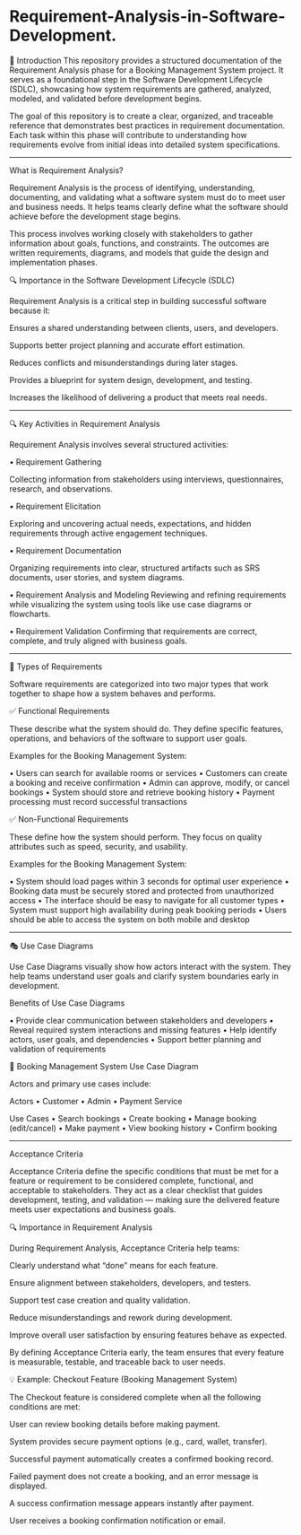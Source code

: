 # Requirement-Analysis-in-Software-Development.
📌 Introduction
This repository provides a structured documentation of the Requirement Analysis phase for a Booking Management System project. It serves as a foundational step in the Software Development Lifecycle (SDLC), showcasing how system requirements are gathered, analyzed, modeled, and validated before development begins.

The goal of this repository is to create a clear, organized, and traceable reference that demonstrates best practices in requirement documentation. Each task within this phase will contribute to understanding how requirements evolve from initial ideas into detailed system specifications.

---

What is Requirement Analysis?

Requirement Analysis is the process of identifying, understanding, documenting, and validating what a software system must do to meet user and business needs. It helps teams clearly define what the software should achieve before the development stage begins.

This process involves working closely with stakeholders to gather information about goals, functions, and constraints. The outcomes are written requirements, diagrams, and models that guide the design and implementation phases.

🔍 Importance in the Software Development Lifecycle (SDLC)

Requirement Analysis is a critical step in building successful software because it:

Ensures a shared understanding between clients, users, and developers.

Supports better project planning and accurate effort estimation.

Reduces conflicts and misunderstandings during later stages.

Provides a blueprint for system design, development, and testing.

Increases the likelihood of delivering a product that meets real needs.

---

🔍 Key Activities in Requirement Analysis

Requirement Analysis involves several structured activities:

• Requirement Gathering

Collecting information from stakeholders using interviews, questionnaires, research, and observations.

• Requirement Elicitation

Exploring and uncovering actual needs, expectations, and hidden requirements through active engagement techniques.

• Requirement Documentation

Organizing requirements into clear, structured artifacts such as SRS documents, user stories, and system diagrams.

• Requirement Analysis and Modeling
Reviewing and refining requirements while visualizing the system using tools like use case diagrams or flowcharts.

• Requirement Validation
Confirming that requirements are correct, complete, and truly aligned with business goals.

---

🧩 Types of Requirements

Software requirements are categorized into two major types that work together to shape how a system behaves and performs.

✅ Functional Requirements

These describe what the system should do. They define specific features, operations, and behaviors of the software to support user goals.

Examples for the Booking Management System:

• Users can search for available rooms or services
• Customers can create a booking and receive confirmation
• Admin can approve, modify, or cancel bookings
• System should store and retrieve booking history
• Payment processing must record successful transactions

✅ Non-Functional Requirements

These define how the system should perform. They focus on quality attributes such as speed, security, and usability.

Examples for the Booking Management System:

• System should load pages within 3 seconds for optimal user experience
• Booking data must be securely stored and protected from unauthorized access
• The interface should be easy to navigate for all customer types
• System must support high availability during peak booking periods
• Users should be able to access the system on both mobile and desktop

---

🎭 Use Case Diagrams

Use Case Diagrams visually show how actors interact with the system. They help teams understand user goals and clarify system boundaries early in development.

Benefits of Use Case Diagrams

• Provide clear communication between stakeholders and developers
• Reveal required system interactions and missing features
• Help identify actors, user goals, and dependencies
• Support better planning and validation of requirements

📌 Booking Management System Use Case Diagram

Actors and primary use cases include:

Actors
• Customer
• Admin
• Payment Service

Use Cases
• Search bookings
• Create booking
• Manage booking (edit/cancel)
• Make payment
• View booking history
• Confirm booking

---

Acceptance Criteria

Acceptance Criteria define the specific conditions that must be met for a feature or requirement to be considered complete, functional, and acceptable to stakeholders. They act as a clear checklist that guides development, testing, and validation — making sure the delivered feature meets user expectations and business goals.

🔍 Importance in Requirement Analysis

During Requirement Analysis, Acceptance Criteria help teams:

Clearly understand what “done” means for each feature.

Ensure alignment between stakeholders, developers, and testers.

Support test case creation and quality validation.

Reduce misunderstandings and rework during development.

Improve overall user satisfaction by ensuring features behave as expected.

By defining Acceptance Criteria early, the team ensures that every feature is measurable, testable, and traceable back to user needs.

💡 Example: Checkout Feature (Booking Management System)

The Checkout feature is considered complete when all the following conditions are met:

User can review booking details before making payment.

System provides secure payment options (e.g., card, wallet, transfer).

Successful payment automatically creates a confirmed booking record.

Failed payment does not create a booking, and an error message is displayed.

A success confirmation message appears instantly after payment.

User receives a booking confirmation notification or email.
